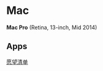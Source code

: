 # Mac

**Mac Pro** (Retina, 13-inch, Mid 2014)

## Apps

[愿望清单](http://appshopper.com/user/Gnnng/wishlist)
